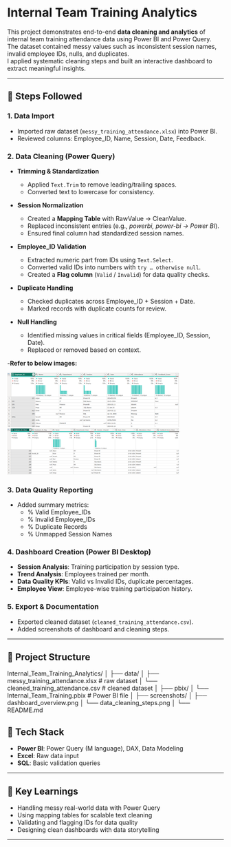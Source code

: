 # Internal Team Training Analytics

This project demonstrates end-to-end **data cleaning and analytics** of internal team training attendance data using Power BI and Power Query.  
The dataset contained messy values such as inconsistent session names, invalid employee IDs, nulls, and duplicates.  
I applied systematic cleaning steps and built an interactive dashboard to extract meaningful insights.

---

## 🔹 Steps Followed

### 1. Data Import
- Imported raw dataset (`messy_training_attendance.xlsx`) into Power BI.
- Reviewed columns: Employee_ID, Name, Session, Date, Feedback.

### 2. Data Cleaning (Power Query)
- **Trimming & Standardization**
  - Applied `Text.Trim` to remove leading/trailing spaces.
  - Converted text to lowercase for consistency.

- **Session Normalization**
  - Created a **Mapping Table** with RawValue → CleanValue.
  - Replaced inconsistent entries (e.g., *powerbi, power-bi → Power BI*).
  - Ensured final column had standardized session names.

- **Employee_ID Validation**
  - Extracted numeric part from IDs using `Text.Select`.
  - Converted valid IDs into numbers with `try … otherwise null`.
  - Created a **Flag column** (`Valid` / `Invalid`) for data quality checks.

- **Duplicate Handling**
  - Checked duplicates across Employee_ID + Session + Date.
  - Marked records with duplicate counts for review.

- **Null Handling**
  - Identified missing values in critical fields (Employee_ID, Session, Date).
  - Replaced or removed based on context.

-**Refer to below images:**
<p float="left">
  <img src="screenshots/messy_data.png" width="400"/>
  <img src="screenshots/clean_data.png" width="400"/>
</p>


### 3. Data Quality Reporting
- Added summary metrics:
  - % Valid Employee_IDs
  - % Invalid Employee_IDs
  - % Duplicate Records
  - % Unmapped Session Names

### 4. Dashboard Creation (Power BI Desktop)
-  **Session Analysis**: Training participation by session type.  
-  **Trend Analysis**: Employees trained per month.  
-  **Data Quality KPIs**: Valid vs Invalid IDs, duplicate percentages.  
-  **Employee View**: Employee-wise training participation history.  

### 5. Export & Documentation
- Exported cleaned dataset (`cleaned_training_attendance.csv`).
- Added screenshots of dashboard and cleaning steps.

---

## 🔹 Project Structure
Internal_Team_Training_Analytics/
│
├── data/
│ ├── messy_training_attendance.xlsx # raw dataset
│ └── cleaned_training_attendance.csv # cleaned dataset
│
├── pbix/
│ └── Internal_Team_Training.pbix # Power BI file
│
├── screenshots/
│ ├── dashboard_overview.png
│ └── data_cleaning_steps.png
│
└── README.md

## 🔹 Tech Stack
- **Power BI**: Power Query (M language), DAX, Data Modeling
- **Excel**: Raw data input
- **SQL**: Basic validation queries

---

## 🔹 Key Learnings
- Handling messy real-world data with Power Query
- Using mapping tables for scalable text cleaning
- Validating and flagging IDs for data quality
- Designing clean dashboards with data storytelling

---

